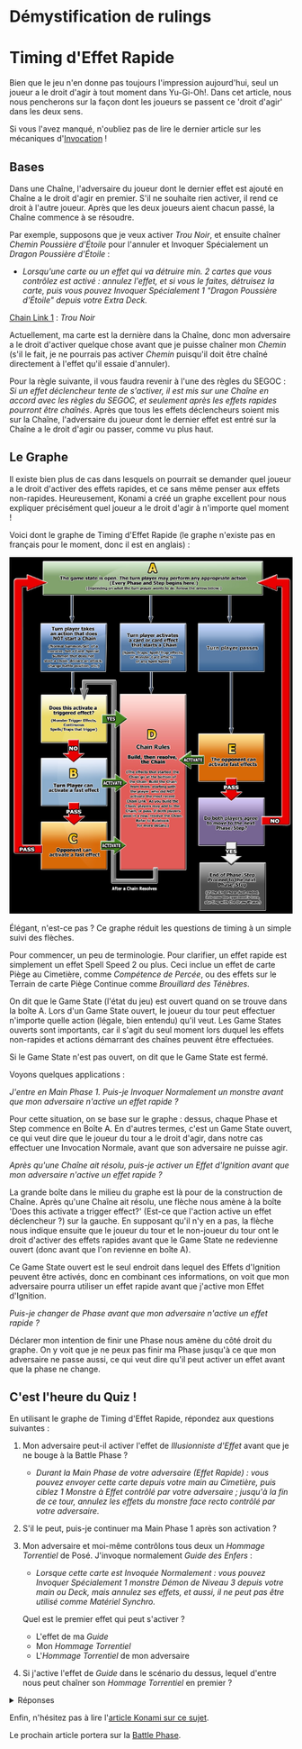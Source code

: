 # Démystification de rulings

# Timing d'Effet Rapide

Bien que le jeu n'en donne pas toujours l'impression aujourd'hui, seul un joueur a le droit d'agir à tout moment dans Yu-Gi-Oh!. Dans cet article, nous nous pencherons sur la façon dont les joueurs se passent ce 'droit d'agir' dans les deux sens.

Si vous l'avez manqué, n'oubliez pas de lire le dernier article sur les mécaniques d'[Invocation](6_Invocations.md) !

## Bases
Dans une Chaîne, l'adversaire du joueur dont le dernier effet est ajouté en Chaîne a le droit d'agir en premier. S'il ne souhaite rien activer, il rend ce droit à l'autre joueur. Après que les deux joueurs aient chacun passé, la Chaîne commence à se résoudre. 

Par exemple, supposons que je veux activer *Trou Noir*, et ensuite chaîner *Chemin Poussière d'Étoile* pour l'annuler et Invoquer Spécialement un *Dragon Poussière d'Étoile* :
- *Lorsqu'une carte ou un effet qui va détruire min. 2 cartes que vous contrôlez est activé : annulez l'effet, et si vous le faites, détruisez la carte, puis vous pouvez Invoquer Spécialement 1 "Dragon Poussière d'Étoile" depuis votre Extra Deck.*

<ins>Chain Link 1</ins> : *Trou Noir*

Actuellement, ma carte est la dernière dans la Chaîne, donc mon adversaire a le droit d'activer quelque chose avant que je puisse chaîner mon *Chemin* (s'il le fait, je ne pourrais pas activer *Chemin* puisqu'il doit être chaîné directement à l'effet qu'il essaie d'annuler).

Pour la règle suivante, il vous faudra revenir à l'une des règles du SEGOC : *Si un effet déclencheur tente de s'activer, il est mis sur une Chaîne en accord avec les règles du SEGOC, et seulement après les effets rapides pourront être chaînés*. Après que tous les effets déclencheurs soient mis sur la Chaîne, l'adversaire du joueur dont le dernier effet est entré sur la Chaîne a le droit d'agir ou passer, comme vu plus haut.

## Le Graphe
Il existe bien plus de cas dans lesquels on pourrait se demander quel joueur a le droit d'activer des effets rapides, et ce sans même penser aux effets non-rapides. Heureusement, Konami a créé un graphe excellent pour nous expliquer précisément quel joueur a le droit d'agir à n'importe quel moment !

Voici dont le graphe de Timing d'Effet Rapide (le graphe n'existe pas en français pour le moment, donc il est en anglais) :

![](Images/T-Flowchart_EN-US.jpg)

Élégant, n'est-ce pas ? Ce graphe réduit les questions de timing à un simple suivi des flèches.

Pour commencer, un peu de terminologie. Pour clarifier, un effet rapide est simplement un effet Spell Speed 2 ou plus. Ceci inclue un effet de carte Piège au Cimetière, comme *Compétence de Percée*, ou des effets sur le Terrain de carte Piège Continue comme *Brouillard des Ténèbres*.

On dit que le Game State (l'état du jeu) est ouvert quand on se trouve dans la boîte A. Lors d'un Game State ouvert, le joueur du tour peut effectuer n'importe quelle action (légale, bien entendu) qu'il veut. Les Game States ouverts sont importants, car il s'agit du seul moment lors duquel les effets non-rapides et actions démarrant des chaînes peuvent être effectuées.

Si le Game State n'est pas ouvert, on dit que le Game State est fermé.

Voyons quelques applications :

*J'entre en Main Phase 1. Puis-je Invoquer Normalement un monstre avant que mon adversaire n'active un effet rapide ?*

Pour cette situation, on se base sur le graphe : dessus, chaque Phase et Step commence en Boîte A. En d'autres termes, c'est un Game State ouvert, ce qui veut dire que le joueur du tour a le droit d'agir, dans notre cas effectuer une Invocation Normale, avant que son adversaire ne puisse agir.

*Après qu'une Chaîne ait résolu, puis-je activer un Effet d'Ignition avant que mon adversaire n'active un effet rapide ?*

La grande boîte dans le milieu du graphe est là pour de la construction de Chaîne. Après qu'une Chaîne ait résolu, une flèche nous amène à la boîte 'Does this activate a trigger effect?' (Est-ce que l'action active un effet déclencheur ?) sur la gauche. En supposant qu'il n'y en a pas, la flèche nous indique ensuite que le joueur du tour et le non-joueur du tour ont le droit d'activer des effets rapides avant que le Game State ne redevienne ouvert (donc avant que l'on revienne en boîte A).

Ce Game State ouvert est le seul endroit dans lequel des Effets d'Ignition peuvent être activés, donc en combinant ces informations, on voit que mon adversaire pourra utiliser un effet rapide avant que j'active mon Effet d'Ignition.

*Puis-je changer de Phase avant que mon adversaire n'active un effet rapide ?*

Déclarer mon intention de finir une Phase nous amène du côté droit du graphe. On y voit que je ne peux pas finir ma Phase jusqu'à ce que mon adversaire ne passe aussi, ce qui veut dire qu'il peut activer un effet avant que la phase ne change.

## C'est l'heure du Quiz !
En utilisant le graphe de Timing d'Effet Rapide, répondez aux questions suivantes :

1. Mon adversaire peut-il activer l'effet de *Illusionniste d'Effet* avant que je ne bouge à la Battle Phase ?
    - *Durant la Main Phase de votre adversaire (Effet Rapide) : vous pouvez envoyer cette carte depuis votre main au Cimetière, puis ciblez 1 Monstre à Effet contrôlé par votre adversaire ; jusqu'à la fin de ce tour, annulez les effets du monstre face recto contrôlé par votre adversaire.*

2. S'il le peut, puis-je continuer ma Main Phase 1 après son activation ?
3. Mon adversaire et moi-même contrôlons tous deux un *Hommage Torrentiel* de Posé. J'invoque normalement *Guide des Enfers* :

   - *Lorsque cette carte est Invoquée Normalement : vous pouvez Invoquer Spécialement 1 monstre Démon de Niveau 3 depuis votre main ou Deck, mais annulez ses effets, et aussi, il ne peut pas être utilisé comme Matériel Synchro.*

    Quel est le premier effet qui peut s'activer ?
    - L'effet de ma *Guide*
    - Mon *Hommage Torrentiel*
    - L'*Hommage Torrentiel* de mon adversaire

4. Si j'active l'effet de *Guide* dans le scénario du dessus, lequel d'entre nous peut chaîner son *Hommage Torrentiel* en premier ?

<details>
<summary>Réponses</summary>
    
 1. **Oui.** 
   
      *Nous arrivons sur la droite du Graphe. On peut y voir que le joueur du tour ne peut pas terminer sa Phase sans passer par la Boîte E, dans laquelle l'adversaire peut activer Illusionniste d'Effet.*
      
 2. **Oui.** 
   
      *Après que n'importe quelle Chaîne ait résolu, on passe par la Boîte 'Est-ce qu'un effet déclencheur a été activé ?', ainsi que les Boîtes B et C, avant de revenir à la Boîte A. Les Phases ne changent donc pas jusqu'à ce que les deux joueurs soient d'accord (comme l'explique le Graphe).*
 
 3. **L'effet de *Guide des Enfers*.** 
      
      *Nous sommes sur le côté gauche du Graphe. La boîte d'après est la boîte 'Est-ce qu'un effet déclencheur est activé ?'.*

 4. **Mon adversaire peut activer son *Hommage Torrentiel* en premier.**
 
      *Lorsqu'on commence à construire une Chaîne, l'adversaire du joueur dont le dernier effet mis sur la chaîne peut activer le prochain effet.*
</details>

Enfin, n'hésitez pas à lire l'[article Konami sur ce sujet](https://www.yugioh-card.com/en/play/fast-effect-timing/).

Le prochain article portera sur la [Battle Phase](8_Battle_Phase.md).

